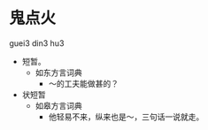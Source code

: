 



# 鬼点火
guei3 din3 hu3
+ 短暂。
  * 如东方言词典
    - ～的工夫能做甚的？
+ 状短暂
  * 如皋方言词典
    - 他轻易不来，纵来也是～，三句话一说就走。
